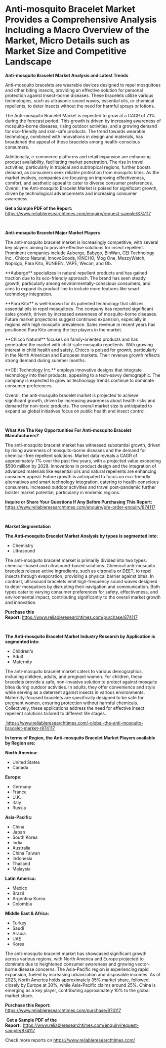 <p><h1>Anti-mosquito Bracelet Market Provides a Comprehensive Analysis Including a Macro Overview of the Market, Micro Details such as Market Size and Competitive Landscape</h1></p><p><strong>Anti-mosquito Bracelet Market Analysis and Latest Trends</strong></p>
<p><p>Anti-mosquito bracelets are wearable devices designed to repel mosquitoes and other biting insects, providing an effective solution for personal protection against insect-borne diseases. These bracelets utilize various technologies, such as ultrasonic sound waves, essential oils, or chemical repellents, to deter insects without the need for harmful sprays or lotions.</p><p>The Anti-mosquito Bracelet Market is expected to grow at a CAGR of 7.1% during the forecast period. This growth is driven by increasing awareness of mosquito-borne diseases, rising outdoor activities, and a growing demand for eco-friendly and skin-safe products. The trend towards wearable technology, combined with innovations in design and materials, has broadened the appeal of these bracelets among health-conscious consumers.</p><p>Additionally, e-commerce platforms and retail expansion are enhancing product availability, facilitating market penetration. The rise in travel activities, particularly in tropical and subtropical regions, further boosts demand, as consumers seek reliable protection from mosquito bites. As the market evolves, companies are focusing on improving effectiveness, comfort, and aesthetic appeal to cater to diverse consumer preferences. Overall, the Anti-mosquito Bracelet Market is poised for significant growth, driven by technological advancements and increasing consumer awareness.</p></p>
<p><strong>Get a Sample PDF of the Report:&nbsp;</strong> <a href="https://www.reliableresearchtimes.com/enquiry/request-sample/874117?utm_campaign=3313&utm_medium=2&utm_source=Github&utm_content=ia&utm_term=30032025&utm_id=anti-mosquito-bracelet">https://www.reliableresearchtimes.com/enquiry/request-sample/874117</a></p>
<p>&nbsp;</p>
<p><strong>Anti-mosquito Bracelet Major Market Players</strong></p>
<p><p>The anti-mosquito bracelet market is increasingly competitive, with several key players aiming to provide effective solutions for insect repellent. Prominent companies include Auberge, Babygo, BinWan, CEI Technology Inc., Chicco Natural, InnovoGoods, KINCHO, Mog One, MozzyWatch, Nopixgo, Para Kito, RUNBEN, VAPE, Wecan, and Gb. </p><p>**Auberge** specializes in natural repellent products and has gained traction due to its eco-friendly approach. The brand has seen steady growth, particularly among environmentally-conscious consumers, and aims to expand its product line to include more features like smart technology integration.</p><p>**Para Kito** is well-known for its patented technology that utilizes essential oils to repel mosquitoes. The company has reported significant sales growth, driven by increased awareness of mosquito-borne diseases. Future market projections suggest continued expansion, especially in regions with high mosquito prevalence. Sales revenue in recent years has positioned Para Kito among the top players in the market.</p><p>**Chicco Natural** focuses on family-oriented products and has penetrated the market with child-safe mosquito repellents. With growing interest in child health and safety, Chicco is poised for growth, particularly in the North American and European markets. Their revenue growth reflects strong demand during summer months.</p><p>**CEI Technology Inc.** employs innovative designs that integrate technology into their products, appealing to a tech-savvy demographic. The company is expected to grow as technology trends continue to dominate consumer preferences.</p><p>Overall, the anti-mosquito bracelet market is projected to achieve significant growth, driven by increasing awareness about health risks and demand for non-toxic products. The overall market size is anticipated to expand as global initiatives focus on public health and insect control.</p></p>
<p>&nbsp;</p>
<p><strong>What Are The Key Opportunities For Anti-mosquito Bracelet Manufacturers?</strong></p>
<p><p>The anti-mosquito bracelet market has witnessed substantial growth, driven by rising awareness of mosquito-borne diseases and the demand for chemical-free repellent solutions. Market data reveals a CAGR of approximately 7% over the past five years, with a projected value exceeding $500 million by 2028. Innovations in product design and the integration of advanced materials like essential oils and natural repellents are enhancing consumer appeal. Future growth is anticipated to focus on eco-friendly alternatives and smart technology integration, catering to health-conscious consumers. Increased outdoor activities and travel post-pandemic further bolster market potential, particularly in endemic regions.</p></p>
<p><strong>Inquire or Share Your Questions If Any Before Purchasing This Report:</strong> <a href="https://www.reliableresearchtimes.com/enquiry/pre-order-enquiry/874117?utm_campaign=3313&utm_medium=2&utm_source=Github&utm_content=ia&utm_term=30032025&utm_id=anti-mosquito-bracelet">https://www.reliableresearchtimes.com/enquiry/pre-order-enquiry/874117</a></p>
<p>&nbsp;</p>
<p><strong>Market Segmentation</strong></p>
<p><strong>The Anti-mosquito Bracelet Market Analysis by types is segmented into:</strong></p>
<p><ul><li>Chemistry</li><li>Ultrasound</li></ul></p>
<p><p>The anti-mosquito bracelet market is primarily divided into two types: chemical-based and ultrasound-based solutions. Chemical anti-mosquito bracelets release active ingredients, such as citronella or DEET, to repel insects through evaporation, providing a physical barrier against bites. In contrast, ultrasound bracelets emit high-frequency sound waves designed to deter mosquitoes by disrupting their navigation and communication. Both types cater to varying consumer preferences for safety, effectiveness, and environmental impact, contributing significantly to the overall market growth and innovation.</p></p>
<p><strong>Purchase this Report:&nbsp;</strong><a href="https://www.reliableresearchtimes.com/purchase/874117?utm_campaign=3313&utm_medium=2&utm_source=Github&utm_content=ia&utm_term=30032025&utm_id=anti-mosquito-bracelet">https://www.reliableresearchtimes.com/purchase/874117</a></p>
<p>&nbsp;</p>
<p><strong>The Anti-mosquito Bracelet Market Industry Research by Application is segmented into:</strong></p>
<p><ul><li>Children's</li><li>Adult</li><li>Maternity</li></ul></p>
<p><p>The anti-mosquito bracelet market caters to various demographics, including children, adults, and pregnant women. For children, these bracelets provide a safe, non-invasive solution to protect against mosquito bites during outdoor activities. In adults, they offer convenience and style while serving as a deterrent against insects in various environments. Maternity-focused bracelets are specifically designed to be safe for pregnant women, ensuring protection without harmful chemicals. Collectively, these applications address the need for effective insect repellent solutions tailored to different life stages.</p></p>
<p><a href="https://www.reliableresearchtimes.com/-global-the-anti-mosquito-bracelet-market-r874117?utm_campaign=3313&utm_medium=2&utm_source=Github&utm_content=ia&utm_term=30032025&utm_id=anti-mosquito-bracelet">&nbsp;https://www.reliableresearchtimes.com/-global-the-anti-mosquito-bracelet-market-r874117</a></p>
<p><strong>In terms of Region, the Anti-mosquito Bracelet Market Players available by Region are:</strong></p>
<p>
    <p> <strong> North America: </strong>
        <ul>
            <li>United States</li>
            <li>Canada</li>
        </ul>
        </p> 
    <p> <strong> Europe: </strong>
        <ul>
            <li>Germany</li>
            <li>France</li>
            <li>U.K.</li>
            <li>Italy</li>
            <li>Russia</li>
        </ul>
        </p> 
    <p> <strong> Asia-Pacific: </strong>
        <ul>
            <li>China</li>
            <li>Japan</li>
            <li>South Korea</li>
            <li>India</li>
            <li>Australia</li>
            <li>China Taiwan</li>
            <li>Indonesia</li>
            <li>Thailand</li>
            <li>Malaysia</li>
        </ul>
        </p> 
    <p> <strong> Latin America: </strong>
        <ul>
            <li>Mexico</li>
            <li>Brazil</li>
            <li>Argentina Korea</li>
            <li>Colombia</li>
        </ul>
        </p> 
    <p> <strong> Middle East & Africa: </strong>
        <ul>
            <li>Turkey</li>
            <li>Saudi</li>
            <li>Arabia</li>
            <li>UAE</li>
            <li>Korea</li>
        </ul>
    </p>
    </p>
<p><p>The anti-mosquito bracelet market has showcased significant growth across various regions, with North America and Europe projected to dominate due to heightened consumer awareness and growing vector-borne disease concerns. The Asia-Pacific region is experiencing rapid expansion, fueled by increasing urbanization and disposable incomes. As of 2023, North America holds approximately 35% market share, followed closely by Europe at 30%, while Asia-Pacific claims around 25%. China is emerging as a key player, contributing approximately 10% to the global market share.</p></p>
<p><strong>Purchase this Report: </strong><a href="https://www.reliableresearchtimes.com/purchase/874117?utm_campaign=3313&utm_medium=2&utm_source=Github&utm_content=ia&utm_term=30032025&utm_id=anti-mosquito-bracelet">https://www.reliableresearchtimes.com/purchase/874117</a></p>
<p>&nbsp;<strong>Get a Sample PDF of the Report:&nbsp;&nbsp;</strong><a href="https://www.reliableresearchtimes.com/enquiry/request-sample/874117?utm_campaign=3313&utm_medium=2&utm_source=Github&utm_content=ia&utm_term=30032025&utm_id=anti-mosquito-bracelet">https://www.reliableresearchtimes.com/enquiry/request-sample/874117</a></p>
<p><strong></strong></p>
<p>Check more reports on <a href="https://www.reliableresearchtimes.com/?utm_campaign=3313&utm_medium=2&utm_source=Github&utm_content=ia&utm_term=30032025&utm_id=anti-mosquito-bracelet">https://www.reliableresearchtimes.com/</a></p>